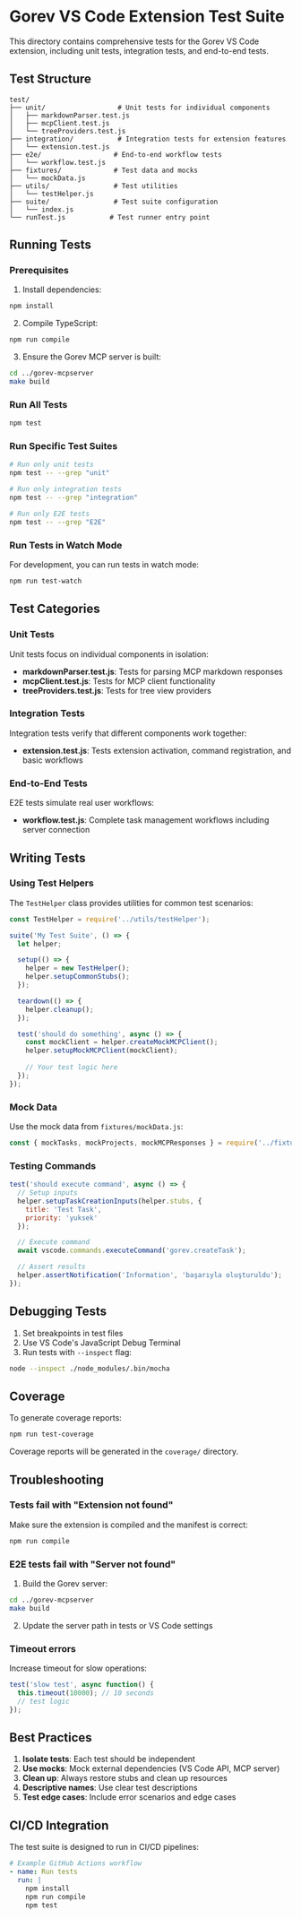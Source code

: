 # Gorev VS Code Extension Test Suite

This directory contains comprehensive tests for the Gorev VS Code extension, including unit tests, integration tests, and end-to-end tests.

## Test Structure

```
test/
├── unit/                  # Unit tests for individual components
│   ├── markdownParser.test.js
│   ├── mcpClient.test.js
│   └── treeProviders.test.js
├── integration/           # Integration tests for extension features
│   └── extension.test.js
├── e2e/                  # End-to-end workflow tests
│   └── workflow.test.js
├── fixtures/             # Test data and mocks
│   └── mockData.js
├── utils/                # Test utilities
│   └── testHelper.js
├── suite/                # Test suite configuration
│   └── index.js
└── runTest.js           # Test runner entry point
```

## Running Tests

### Prerequisites

1. Install dependencies:
```bash
npm install
```

2. Compile TypeScript:
```bash
npm run compile
```

3. Ensure the Gorev MCP server is built:
```bash
cd ../gorev-mcpserver
make build
```

### Run All Tests

```bash
npm test
```

### Run Specific Test Suites

```bash
# Run only unit tests
npm test -- --grep "unit"

# Run only integration tests
npm test -- --grep "integration"

# Run only E2E tests
npm test -- --grep "E2E"
```

### Run Tests in Watch Mode

For development, you can run tests in watch mode:

```bash
npm run test-watch
```

## Test Categories

### Unit Tests

Unit tests focus on individual components in isolation:

- **markdownParser.test.js**: Tests for parsing MCP markdown responses
- **mcpClient.test.js**: Tests for MCP client functionality
- **treeProviders.test.js**: Tests for tree view providers

### Integration Tests

Integration tests verify that different components work together:

- **extension.test.js**: Tests extension activation, command registration, and basic workflows

### End-to-End Tests

E2E tests simulate real user workflows:

- **workflow.test.js**: Complete task management workflows including server connection

## Writing Tests

### Using Test Helpers

The `TestHelper` class provides utilities for common test scenarios:

```javascript
const TestHelper = require('../utils/testHelper');

suite('My Test Suite', () => {
  let helper;

  setup(() => {
    helper = new TestHelper();
    helper.setupCommonStubs();
  });

  teardown(() => {
    helper.cleanup();
  });

  test('should do something', async () => {
    const mockClient = helper.createMockMCPClient();
    helper.setupMockMCPClient(mockClient);
    
    // Your test logic here
  });
});
```

### Mock Data

Use the mock data from `fixtures/mockData.js`:

```javascript
const { mockTasks, mockProjects, mockMCPResponses } = require('../fixtures/mockData');
```

### Testing Commands

```javascript
test('should execute command', async () => {
  // Setup inputs
  helper.setupTaskCreationInputs(helper.stubs, {
    title: 'Test Task',
    priority: 'yuksek'
  });

  // Execute command
  await vscode.commands.executeCommand('gorev.createTask');

  // Assert results
  helper.assertNotification('Information', 'başarıyla oluşturuldu');
});
```

## Debugging Tests

1. Set breakpoints in test files
2. Use VS Code's JavaScript Debug Terminal
3. Run tests with `--inspect` flag:

```bash
node --inspect ./node_modules/.bin/mocha
```

## Coverage

To generate coverage reports:

```bash
npm run test-coverage
```

Coverage reports will be generated in the `coverage/` directory.

## Troubleshooting

### Tests fail with "Extension not found"

Make sure the extension is compiled and the manifest is correct:
```bash
npm run compile
```

### E2E tests fail with "Server not found"

1. Build the Gorev server:
```bash
cd ../gorev-mcpserver
make build
```

2. Update the server path in tests or VS Code settings

### Timeout errors

Increase timeout for slow operations:
```javascript
test('slow test', async function() {
  this.timeout(10000); // 10 seconds
  // test logic
});
```

## Best Practices

1. **Isolate tests**: Each test should be independent
2. **Use mocks**: Mock external dependencies (VS Code API, MCP server)
3. **Clean up**: Always restore stubs and clean up resources
4. **Descriptive names**: Use clear test descriptions
5. **Test edge cases**: Include error scenarios and edge cases

## CI/CD Integration

The test suite is designed to run in CI/CD pipelines:

```yaml
# Example GitHub Actions workflow
- name: Run tests
  run: |
    npm install
    npm run compile
    npm test
```